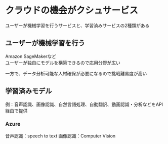 # クラウドの機会がクシュサービス

ユーザーが機械学習を行うサービスと、学習済みサービスの2種類がある

## ユーザーが機械学習を行う

Amazon SageMakerなど  
ユーザーが独自にモデルを構築できるので応用分野が広い  

一方で、データ分析可能な人材確保が必要になるので挑戦難易度が高い

## 学習済みモデル
例：音声認識、画像認識、自然言語処理、自動翻訳、動画認識・分析などをAPI経由で提供  

### Azure
音声認識：speech to text
画像認識：Computer Vision
